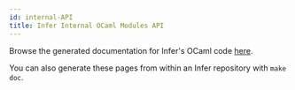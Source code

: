 ```yaml
---
id: internal-API
title: Infer Internal OCaml Modules API
---
```


Browse the generated documentation for Infer's OCaml code [here](pathname:///odoc/1.2.0/infer/infer.html).

You can also generate these pages from within an Infer repository with `make doc`.
